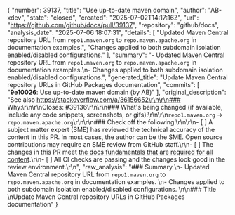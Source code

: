 {
  "number": 39137,
  "title": "Use up-to-date maven domain",
  "author": "AB-xdev",
  "state": "closed",
  "created": "2025-07-02T14:17:16Z",
  "url": "https://github.com/github/docs/pull/39137",
  "repository": "github/docs",
  "analysis_date": "2025-07-06 18:07:31",
  "details": [
    "Updated Maven Central repository URL from `repo1.maven.org` to `repo.maven.apache.org` in documentation examples.",
    "Changes applied to both subdomain isolation enabled/disabled configurations."
  ],
  "summary": "- Updated Maven Central repository URL from `repo1.maven.org` to `repo.maven.apache.org` in documentation examples.\n- Changes applied to both subdomain isolation enabled/disabled configurations.",
  "generated_title": "Update Maven Central repository URLs in GitHub Packages documentation",
  "commits": [
    "**9e10026**: Use up-to-date maven domain (by AB)"
  ],
  "original_description": "See also https://stackoverflow.com/a/36156652\r\n\r\n### Why:\r\n\r\nCloses: #39136\r\n\r\n### What's being changed (if available, include any code snippets, screenshots, or gifs):\r\n\r\n``repo1.maven.org`` → ``repo.maven.apache.org``\r\n\r\n### Check off the following:\r\n\r\n- [ ] A subject matter expert (SME) has reviewed the technical accuracy of the content in this PR. In most cases, the author can be the SME. Open source contributions may require an SME review from GitHub staff.\r\n- [ ] The changes in this PR meet [the docs fundamentals that are required for all content](http://docs.github.com/en/contributing/writing-for-github-docs/about-githubs-documentation-fundamentals).\r\n- [ ] All CI checks are passing and the changes look good in the review environment.\r\n",
  "raw_analysis": "### Summary  \n- Updated Maven Central repository URL from `repo1.maven.org` to `repo.maven.apache.org` in documentation examples.  \n- Changes applied to both subdomain isolation enabled/disabled configurations.  \n\n### Title  \nUpdate Maven Central repository URLs in GitHub Packages documentation"
}